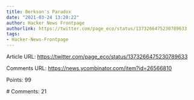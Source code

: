 ```yaml
---
title: Berkson's Paradox
date: "2021-03-24 13:20:22"
author: Hacker News Frontpage
authorlink: https://twitter.com/page_eco/status/1373266475230789633
tags:
- Hacker-News-Frontpage
---
```


<p>Article URL: <a href="https://twitter.com/page_eco/status/1373266475230789633">https://twitter.com/page_eco/status/1373266475230789633</a></p>
<p>Comments URL: <a href="https://news.ycombinator.com/item?id=26566810">https://news.ycombinator.com/item?id=26566810</a></p>
<p>Points: 99</p>
<p># Comments: 21</p>
